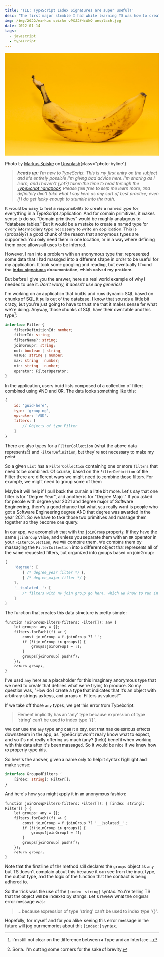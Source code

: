 ```yaml
---
title: 'TIL: TypeScript Index Signatures are super useful!'
desc: 'The first major stumble I had while learning TS was how to create useful anonymous types for massaged data. The answer turns out to be really simple and once you know the technique the error message is a useful reminder.'
img: /img/2022/markus-spiske-vPGJ2fMsWkQ-unsplash.jpg
date: 2022-01-14
tags:
  - javascript
  - typescript
---
```


![A ripe banana on a yellow background](/img/2022/markus-spiske-vPGJ2fMsWkQ-unsplash.jpg)

Photo by <a href="https://unsplash.com/@markusspiske?utm_source=unsplash&utm_medium=referral&utm_content=creditCopyText">Markus Spiske</a> on <a href="https://unsplash.com/s/photos/definition?utm_source=unsplash&utm_medium=referral&utm_content=creditCopyText">Unsplash</a>{class="photo-byline"}

> _**Heads up:** I'm new to TypeScript. This is my first entry on the subject and it's entirely possible I'm giving bad advice here. I'm sharing as I learn, and I haven't (yet?) taken the time to read through the [TypeScript handbook][handbook]. Please feel free to help me learn more, and definitely don't take what I say here as any sort of best practice; even if I do get lucky enough to stumble into the truth._

It would be easy to feel a responsibility to create a named type for everything in a TypeScript application. And for domain primitives, it makes sense to do so. "Domain primitives" would be roughly analagous to "database tables." But it would be a mistake to create a named type for every intermediary type necessary to write an application. This is (probably?) a good chunk of the reason that anonymous types are supported: You only need them in one location, or in a way where defining them once allows all uses to be inferred.

However, I ran into a problem with an anonymous type that represented some data that I had massged into a different shape in order to be useful for my application. It took some googling and reading, but eventually I found the [index signatures][isig] documentation, which solved my problem.

But before I give you the answer, here's a real world example of why I needed to use it. _Don't worry, it doesn't use any generics!_

I'm working on an application that builds and runs dynamic SQL based on chunks of SQL it pulls out of the database. I know that sounds a little bit crazy, but you're just going to have to trust me that it makes sense for what we're doing. Anyway, those chunks of SQL have their own table and this type[^1]:

```ts
interface Filter {
	filterDefinitionId: number;
	filterId: string;
	filterName?: string;
	joinGroup?: string;
	not: boolean | string;
	value: string | number;
	max: string | number;
	min: string | number;
	operator: FilterOperator;
}
```

In the application, users build lists composed of a collection of filters combined using AND and OR. The data looks something like this:

```js
{
	id: 'guid-here',
	type: 'grouping',
	operator: 'AND',
	filters: [
		// Objects of type Filter
	]
}
```

There are also types for a `FilterCollection` (what the above data represents[^2]) and `FilterDefinition`, but they're not necessary to make my point.

So a given `List` has a `FilterCollection` containing one or more `filters` that need to be combined. Of course, based on the `FilterDefinition` of the Filter there are different ways we might need to combine those filters. For example, we might need to group some of them.

Maybe it will help if I pull back the curtain a little bit more. Let's say that one filter is for "Degree Year", and another is for "Degree Major." If you asked for people with degree year 2021 and degree major of Software Engineering, there's a good chance that what you really want is people who got a Software Engineering degree AND that degree was awarded in the year 2021. So we have to take those two primitives and massage them together so they become one query.

In our app, we accomplish that with the `joinGroup` property. If they have the same `joinGroup` value, and unless you separate them with an `OR` operator in your `FilterCollection`, we will combine them. We combine them by massaging the `FilterCollection` into a different object that represents all of the same requested filters, but organized into groups based on joinGroup:

```js
{
	'degree': [
		{ /* degree_year filter */ },
		{ /* degree_major filter */ }
	],
	'__isolated__': [
		/* filters with no join group go here, which we know to run in isolation */
	]
}
```

The function that creates this data structure is pretty simple:

```ts/0-1
function joinGroupFilters(filters: Filter[]): any {
	let groups: any = {};
	filters.forEach((f) => {
		const joinGroup = f.joinGroup ?? '';
		if (!(joinGroup in groups)) {
			groups[joinGroup] = [];
		}
		groups[joinGroup].push(f);
	});
	return groups;
}
```

I've used `any` here as a placeholder for this imaginary anonymous type that we need to create that defines what we're trying to produce. So my question was, "How do I create a type that indicates that it's an object with arbitrary strings as keys, and arrays of Filters as values?"

If we take off those `any` types, we get this error from TypeScript:

> Element implicitly has an 'any' type because expression of type 'string' can't be used to index type '{}'.

We can use the `any` type and call it a day, but that has deletirious effects downstream in the app, as TypeScript won't really know what to expect, and so it's not really offering us much (any? (heh)) benefit when working with this data after it's been massaged. So it would be nice if we knew how to properly type this.

So here's the answer, given a name only to help it syntax highlight and make sense:

```ts
interface GroupedFilters {
	[index: string]: Filter[];
}
```

And here's how you might apply it in an anonymous fashion:

```ts/0-1
function joinGroupFilters(filters: Filter[]): { [index: string]: Filter[] } {
	let groups: any = {};
	filters.forEach((f) => {
		const joinGroup = f.joinGroup ?? '__isolated__';
		if (!(joinGroup in groups)) {
			groups[joinGroup] = [];
		}
		groups[joinGroup].push(f);
	});
	return groups;
}
```

Note that the first line of the method still declares the `groups` object as `any` but TS doesn't complain about this because it can see from the input type, the output type, and the logic of the function that the contract is being adhered to.

So the trick was the use of the `[index: string]` syntax. You're telling TS that the object will be indexed by strings. Let's review what the original error message was:

> ... because expression of type 'string' can't be used to index type '{}'.

Hopefully, for myself and for you alike, seeing this error message in the future will jog our memories about this `[index:]` syntax.

[^1]: I'm still not clear on the difference between a Type and an Interface...
[^2]: Sorta. I'm cutting some corners for the sake of brevity.

[handbook]: https://www.typescriptlang.org/docs/handbook/intro.html
[isig]: https://www.typescriptlang.org/docs/handbook/2/objects.html#index-signatures

